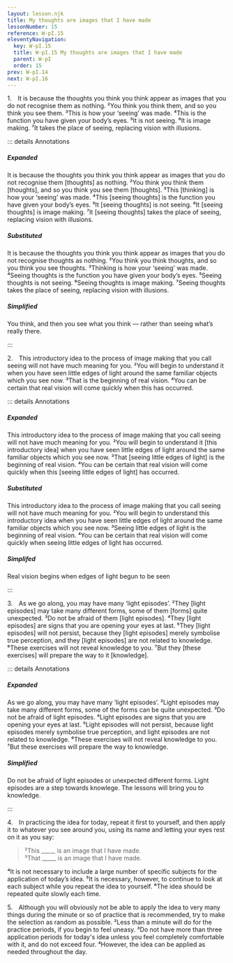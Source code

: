 ```yaml
---
layout: lesson.njk
title: My thoughts are images that I have made
lessonNumber: 15
reference: W-pI.15
eleventyNavigation:
  key: W-pI.15
  title: W-pI.15 My thoughts are images that I have made
  parent: W-pI
  order: 15
prev: W-pI.14
next: W-pI.16
---
```


1. It is because the thoughts you think you think appear as images that you do not recognise them as nothing. 
²You think you think them, and so you think you see them. 
³This is how your ‘seeing’ was made. 
⁴This is the function you have given your body’s eyes. 
⁵It is not seeing. 
⁶It is image making. 
⁷It takes the place of seeing, replacing vision with illusions.

::: details Annotations

##### Expanded

It is because the thoughts you think you think appear as images that you do not recognise them [thoughts] as nothing. 
²You think you think them [thoughts], and so you think you see them [thoughts]. 
³This [thinking] is how your ‘seeing’ was made. 
⁴This [seeing thoughts] is the function you have given your body’s eyes. 
⁵It [seeing thoughts] is not seeing. 
⁶It [seeing thoughts] is image making. 
⁷It [seeing thoughts] takes the place of seeing, replacing vision with illusions.

##### Substituted

It is because the thoughts you think you think appear as images that you do not recognise thoughts as nothing. 
²You think you think thoughts, and so you think you see thoughts. 
³Thinking is how your ‘seeing’ was made. 
⁴Seeing thoughts is the function you have given your body’s eyes. 
⁵Seeing thoughts is not seeing. 
⁶Seeing thoughts is image making. 
⁷Seeing thoughts takes the place of seeing, replacing vision with illusions.

##### Simplified

You think, and then you see what you think — rather than seeing what’s really there.

:::

2. This introductory idea to the process of image making that you call seeing will not have much meaning for you. 
²You will begin to understand it when you have seen little edges of light around the same familiar objects which you see now. 
³That is the beginning of real vision. 
⁴You can be certain that real vision will come quickly when this has occurred.

::: details Annotations

##### Expanded
This introductory idea to the process of image making that you call seeing will not have much meaning for you. 
²You will begin to understand it [this introductory idea] when you have seen little edges of light around the same familiar objects which you see now. 
³That [seeing little edges of light] is the beginning of real vision. 
⁴You can be certain that real vision will come quickly when this [seeing little edges of light] has occurred.

##### Substituted

This introductory idea to the process of image making that you call seeing will not have much meaning for you. 
²You will begin to understand this introductory idea when you have seen little edges of light around the same familiar objects which you see now. 
³Seeing little edges of light is the beginning of real vision. 
⁴You can be certain that real vision will come quickly when seeing little edges of light has occurred.

##### Simplifed

Real vision begins when edges of light begun to be seen

:::

3. As we go along, you may have many ‘light episodes’. 
²They [light episodes] may take many different forms, some of them [forms] quite unexpected. 
³Do not be afraid of them [light episodes]. 
⁴They [light episodes] are signs that you are opening your eyes at last. 
⁵They [light episodes] will not persist, because they [light episodes] merely symbolise true perception, and they [light episodes] are not related to knowledge. 
⁶These exercises will not reveal knowledge to you. 
⁷But they [these exercises] will prepare the way to it [knowledge].

::: details Annotations

##### Expanded

As we go along, you may have many ‘light episodes’. 
²Light episodes may take many different forms, some of the forms can be quite unexpected. 
³Do not be afraid of light episodes. 
⁴Light episodes are signs that you are opening your eyes at last. 
⁵Light episodes will not persist, because light episodes merely symbolise true perception, and light episodes are not related to knowledge. 
⁶These exercises will not reveal knowledge to you. 
⁷But these exercises will prepare the way to knowledge.

##### Simplified

Do not be afraid of light episodes or unexpected different forms.
Light episodes are a step towards knowlege.
The lessons will bring you to knowledge. 

:::

4. In practicing the idea for today, repeat it first to yourself, and then apply it to whatever you see around you, using its name and letting your eyes rest on it as you say:

>²This _____ is an image that I have made.  
³That _____ is an image that I have made.

⁴It is not necessary to include a large number of specific subjects for the application of today’s idea. 
⁵It is necessary, however, to continue to look at each subject while you repeat the idea to yourself. 
⁶The idea should be repeated quite slowly each time.

5. Although you will obviously not be able to apply the idea to very many things during the minute or so of practice that is recommended, try to make the selection as random as possible. 
²Less than a minute will do for the practice periods, if you begin to feel uneasy. 
³Do not have more than three application periods for today's idea unless you feel completely comfortable with it, and do not exceed four. 
⁴However, the idea can be applied as needed throughout the day.
